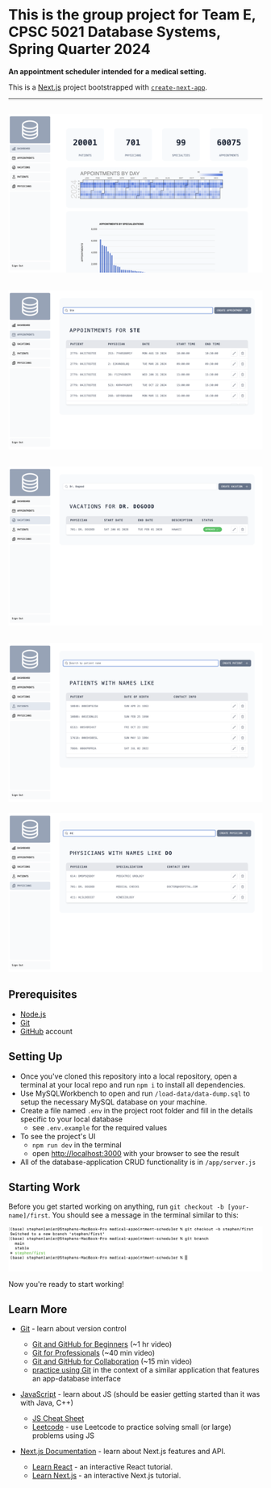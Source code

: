 # This is the group project for Team E, CPSC 5021 Database Systems, Spring Quarter 2024

**An appointment scheduler intended for a medical setting.**

This is a [Next.js](https://nextjs.org/) project bootstrapped with [`create-next-app`](https://github.com/vercel/next.js/tree/canary/packages/create-next-app).

---
![screenshot of dashboard](/public/sample-dashboard.png)
---
![screenshot of appointments](/public/sample-appointments.png)
---
![screenshot of vacations](/public/sample-vacations.png)
---
![screenshot of patients](/public/sample-patients.png)
---
![screenshot of physicians](/public/sample-physicians.png)

## Prerequisites
- [Node.js](https://nodejs.org/en)
- [Git](https://git-scm.com/book/en/v2/Getting-Started-Installing-Git)
- [GitHub](https://github.com/) account

## Setting Up
- Once you've cloned this repository into a local repository, open a terminal at your local repo and run `npm i` to install all dependencies.
- Use MySQLWorkbench to open and run `/load-data/data-dump.sql` to setup the necessary MySQL database on your machine.
- Create a file named `.env` in the project root folder and fill in the details specific to your local database 
    - see `.env.example` for the required values
- To see the project's UI
    - `npm run dev` in the terminal 
    - open [http://localhost:3000](http://localhost:3000) with your browser to see the result
- All of the database-application CRUD functionality is in `/app/server.js`

## Starting Work
Before you get started working on anything, run `git checkout -b [your-name]/first`. You should see a message in the terminal similar to this: 

![example of git branch](/public/git-branch-example.png)

Now you're ready to start working!

## Learn More

- [Git](https://gist.github.com/brandon1024/14b5f9fcfd982658d01811ee3045ff1e) - learn about version control
    - [Git and GitHub for Beginners](https://www.youtube.com/watch?v=RGOj5yH7evk) (~1 hr video)
    - [Git for Professionals](https://www.youtube.com/watch?v=Uszj_k0DGsg) (~40 min video)
    - [Git and GitHub for Collaboration](https://www.youtube.com/watch?v=MnUd31TvBoU) (~15 min video)
    - [practice using Git](https://www.freecodecamp.org/learn/relational-database/learn-git-by-building-an-sql-reference-object/build-an-sql-reference-object) in the context of a similar application that features an app-database interface

- [JavaScript](https://github.com/mbeaudru/modern-js-cheatsheet) - learn about JS (should be easier getting started than it was with Java, C++)
    - [JS Cheat Sheet](https://htmlcheatsheet.com/js/)
    - [Leetcode](https://leetcode.com/) - use Leetcode to practice solving small (or large) problems using JS

- [Next.js Documentation](https://nextjs.org/docs) - learn about Next.js features and API.
    - [Learn React](https://nextjs.org/learn/react-foundations) - an interactive React tutorial.
    - [Learn Next.js](https://nextjs.org/learn) - an interactive Next.js tutorial.

